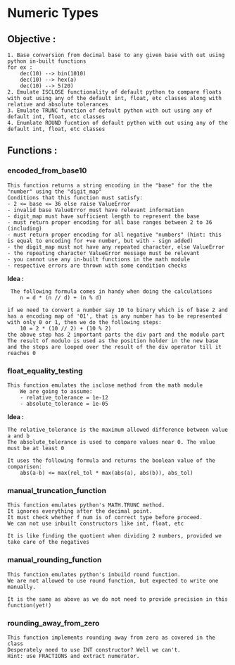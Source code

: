 # **Numeric Types** 

## **Objective :**

    1. Base conversion from decimal base to any given base with out using python in-built functions
    for ex : 
        dec(10) --> bin(1010)
        dec(10) --> hex(a)
        dec(10) --> 5(20)    
    2. Emulate ISCLOSE functionality of default python to compare floats with out using any of the default int, float, etc classes along with relative and absolute tolerances
    3. Emulate TRUNC function of default python with out using any of default int, float, etc classes
    4. Enumlate ROUND fucntion of default python with out using any of the default int, float, etc classes
   
## **Functions :**

### encoded_from_base10 

    This function returns a string encoding in the "base" for the the "number" using the "digit_map"
    Conditions that this function must satisfy:
    - 2 <= base <= 36 else raise ValueError
    - invalid base ValueError must have relevant information
    - digit_map must have sufficient length to represent the base
    - must return proper encoding for all base ranges between 2 to 36 (including)
    - must return proper encoding for all negative "numbers" (hint: this is equal to encoding for +ve number, but with - sign added)
    - the digit_map must not have any repeated character, else ValueError
    - the repeating character ValueError message must be relevant
    - you cannot use any in-built functions in the math module
    - respective errors are thrown with some condition checks

**Idea :**

     The following formula comes in handy when doing the calculations 
        n = d * (n // d) + (n % d)

    if we need to convert a number say 10 to binary which is of base 2 and has a encoding map of '01', that is any number has to be represented with only 0 or 1, then we do the following steps:
        10 = 2 * (10 // 2) + (10 % 2)
    the above step has 2 important parts the div part and the modulo part
    The result of modulo is used as the position holder in the new base and the steps are looped over the result of the div operator till it reaches 0


### float_equality_testing
    This function emulates the isclose method from the math module
        We are going to assume:
        - relative_tolerance = 1e-12
        - absolute_tolerance = 1e-05

**Idea :**  

    The relative_tolerance is the maximum allowed difference between value a and b
    The absolute_tolerance is used to compare values near 0. The value must be at least 0
    
    It uses the following formula and returns the boolean value of the comparison:
        abs(a-b) <= max(rel_tol * max(abs(a), abs(b)), abs_tol)

### manual_truncation_function
    This function emulates python's MATH.TRUNC method. 
    It ignores everything after the decimal point.
    It must check whether f_num is of correct type before proceed. 
    We can not use inbuilt constructors like int, float, etc

    It is like finding the quotient when dividing 2 numbers, provided we take care of the negatives

### manual_rounding_function
    This function emulates python's inbuild round function. 
    We are not allowed to use round function, but expected to write one manually.

    It is the same as above as we do not need to provide precision in this function(yet!)

### rounding_away_from_zero
    This function implements rounding away from zero as covered in the class
    Desperately need to use INT constructor? Well we can't.
    Hint: use FRACTIONS and extract numerator.